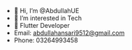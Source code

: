 - 👋 Hi, I’m @AbdullahUE
- 👀 I’m interested in Tech
- 🌱 Flutter Developer
- Email: abdullahansari9512@gmail.com
- Phone: 03264993458

<!---
AbdullahUE/AbdullahUE is a ✨ special ✨ repository because its `README.md` (this file) appears on your GitHub profile.
You can click the Preview link to take a look at your changes.
--->
